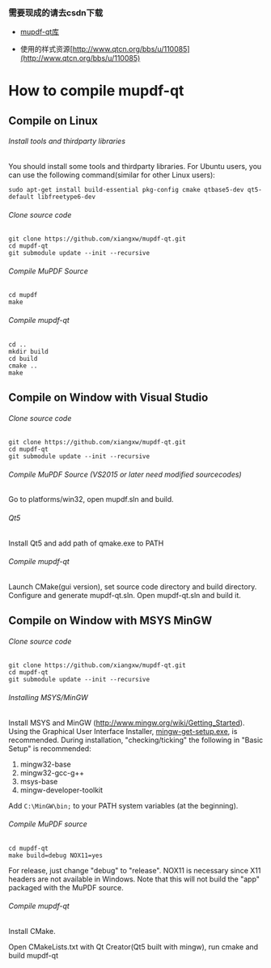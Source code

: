 ### 需要现成的请去csdn下载

* [mupdf-qt库](https://download.csdn.net/download/esonpo/10379393#0-tsina-1-56035-397232819ff9a47a7b7e80a40613cfe1)

* 使用的样式资源[http://www.qtcn.org/bbs/u/110085](http://www.qtcn.org/bbs/u/110085)

# How to compile mupdf-qt

## Compile on Linux
###### Install tools and thirdparty libraries
You should install some tools and thirdparty libraries. For Ubuntu users, you can use the following command(similar for other Linux users):

    sudo apt-get install build-essential pkg-config cmake qtbase5-dev qt5-default libfreetype6-dev

###### Clone source code

    git clone https://github.com/xiangxw/mupdf-qt.git
    cd mupdf-qt
    git submodule update --init --recursive

###### Compile MuPDF Source

    cd mupdf
    make
    
###### Compile mupdf-qt

    cd ..
    mkdir build
    cd build
    cmake ..
    make

## Compile on Window with Visual Studio
###### Clone source code

    git clone https://github.com/xiangxw/mupdf-qt.git
    cd mupdf-qt
    git submodule update --init --recursive

###### Compile MuPDF Source (VS2015 or later need modified sourcecodes)
Go to platforms/win32, open mupdf.sln and build.

###### Qt5
Install Qt5 and add path of qmake.exe to PATH

    
###### Compile mupdf-qt
Launch CMake(gui version), set source code directory and build directory. Configure and generate mupdf-qt.sln. Open mupdf-qt.sln and build it.

## Compile on Window with MSYS MinGW
###### Clone source code

    git clone https://github.com/xiangxw/mupdf-qt.git
    cd mupdf-qt
    git submodule update --init --recursive

###### Installing MSYS/MinGW 
Install MSYS and MinGW (http://www.mingw.org/wiki/Getting_Started). Using the Graphical User Interface Installer, [mingw-get-setup.exe](http://sourceforge.net/projects/mingw/files/Installer/mingw-get-setup.exe/download), is recommended. During installation, "checking/ticking" the following in "Basic Setup" is recommended:

1. mingw32-base
2. mingw32-gcc-g++
3. msys-base
4. mingw-developer-toolkit

Add ```C:\MinGW\bin;``` to your PATH system variables (at the beginning).

###### Compile MuPDF source

    cd mupdf-qt
    make build=debug NOX11=yes

For release, just change "debug" to "release". NOX11 is necessary since X11 headers are not available in Windows. Note that this will not build the "app" packaged with the MuPDF source.

###### Compile mupdf-qt

Install CMake.

Open CMakeLists.txt with Qt Creator(Qt5 built with mingw), run cmake and build mupdf-qt
